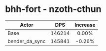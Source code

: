 # bhh-fort - nzoth-cthun
| Actor | DPS | Increase |
|---|:---:|:---:|
|Base|146214|0.00%|
|bender_da_sync|145841|-0.26%|

